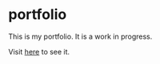 # portfolio

This is my portfolio. It is a work in progress.

Visit [here](https://asgharali.vercel.app/) to see it.
